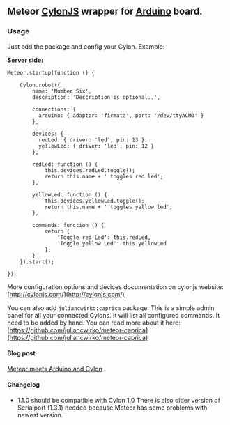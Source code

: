 ## Meteor [CylonJS](http://cylonjs.com/) wrapper for [Arduino](http://arduino.cc/) board.

### Usage

Just add the package and config your Cylon. Example:

**Server side:**

    Meteor.startup(function () {

        Cylon.robot({
            name: 'Number Six',
            description: 'Description is optional..',

            connections: {
              arduino: { adaptor: 'firmata', port: '/dev/ttyACM0' }
            },

            devices: {
              redLed: { driver: 'led', pin: 13 },
              yellowLed: { driver: 'led', pin: 12 }
            },

            redLed: function () {
                this.devices.redLed.toggle();
                return this.name + ' toggles red led';
            },

            yellowLed: function () {
                this.devices.yellowLed.toggle();
                return this.name + ' toggles yellow led';
            },

            commands: function () {
                return {
                    'Toggle red Led': this.redLed,
                    'Toggle yellow Led': this.yellowLed
                };
            }
        }).start();

    });

More configuration options and devices documentation on cylonjs website: [http://cylonjs.com/](http://cylonjs.com/)

You can also add ````juliancwirko:caprica```` package. This is a simple admin panel for all your connected Cylons. It will list all configured commands. It need to be added by hand. You can read more about it here: [https://github.com/juliancwirko/meteor-caprica](https://github.com/juliancwirko/meteor-caprica)

#### Blog post

[Meteor meets Arduino and Cylon](http://julian.io/meteor-meets-arduino-and-cylon/)

#### Changelog

- 1.1.0 should be compatible with Cylon 1.0 There is also older version of Serialport (1.3.1) needed because Meteor has some problems with newest version.